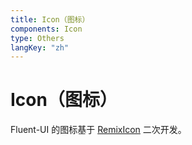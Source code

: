```yaml
---
title: Icon（图标）
components: Icon
type: Others
langKey: "zh"
---
```


# Icon（图标）

Fluent-UI 的图标基于 [RemixIcon](https://remixicon.com/) 二次开发。

<IconTemplate />
